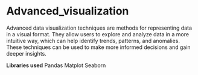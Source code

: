 # Advanced_visualization
Advanced data visualization techniques are methods for representing data in a visual format. They allow users to explore and analyze data in a more intuitive way, which can help identify trends, patterns, and anomalies. These techniques can be used to make more informed decisions and gain deeper insights. 


**Libraries used**
Pandas
Matplot
Seaborn
